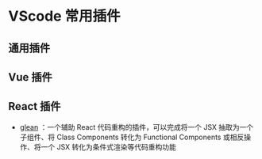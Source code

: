# VScode 常用插件

## 通用插件

## Vue 插件

## React 插件

- [glean](https://marketplace.visualstudio.com/items?itemName=wix.glean) ：一个辅助 React 代码重构的插件，可以完成将一个 JSX 抽取为一个子组件、将 Class Components 转化为 Functional Components 或相反操作、将一个 JSX 转化为条件式渲染等代码重构功能
